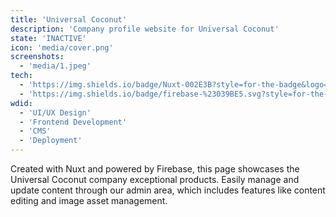 ```yaml
---
title: 'Universal Coconut'
description: 'Company profile website for Universal Coconut'
state: 'INACTIVE'
icon: 'media/cover.png'
screenshots:
  - 'media/1.jpeg'
tech:
  - 'https://img.shields.io/badge/Nuxt-002E3B?style=for-the-badge&logo=nuxtdotjs&logoColor=#00DC82: Nuxt'
  - 'https://img.shields.io/badge/firebase-%23039BE5.svg?style=for-the-badge&logo=firebase: Firebase'
wdid:
  - 'UI/UX Design'
  - 'Frontend Development'
  - 'CMS'
  - 'Deployment'
---
```


Created with Nuxt and powered by Firebase, this page showcases the Universal Coconut company exceptional products. Easily manage and update content through our admin area, which includes features like content editing and image asset management.
